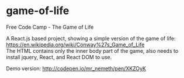 # game-of-life
Free Code Camp - The Game of Life

A React.js based project, showing a simple version of the game of life: https://en.wikipedia.org/wiki/Conway%27s_Game_of_Life <br/>
The HTML contains only the inner body part of the game, also needs to install jquery, React, and React DOM to use.

Demo version: http://codepen.io/mr_nemeth/pen/XKZOyK
